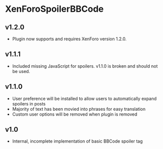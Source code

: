 XenForoSpoilerBBCode
====================

v1.2.0
----
-  Plugin now supports and requires XenForo version 1.2.0.

v1.1.1
----
-  Included missing JavaScript for spoilers.  v1.1.0 is broken and should not be used.

v1.1.0
----
-  User preference will be installed to allow users to automatically expand spoilers in posts
-  Majority of text has been movied into phrases for easy translation
-  Custom user options will be removed when plugin is removed

v1.0
----
-  Internal, incomplete implementation of basic BBCode spoiler tag
